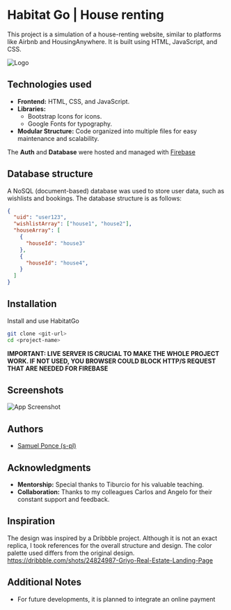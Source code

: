
# Habitat Go | House renting

This project is a simulation of a house-renting website, similar to platforms like Airbnb and HousingAnywhere. It is built using HTML, JavaScript, and CSS.


![Logo](https://i.postimg.cc/dV1ht4XG/Habitat-Go.png)


## Technologies used

* **Frontend:** HTML, CSS, and JavaScript.
* **Libraries:**
    * Bootstrap Icons for icons.
    * Google Fonts for typography.
* **Modular Structure:** Code organized into multiple files for easy maintenance and scalability.

The **Auth** and **Database** were hosted and managed with [Firebase](firebase.google.com/)




## Database structure
A NoSQL (document-based) database was used to store user data, such as wishlists and bookings. The database structure is as follows:

```json
{
  "uid": "user123",                
  "wishlistArray": ["house1", "house2"],  
  "houseArray": [                    
    {
      "houseId": "house3"
    },
    {
      "houseId": "house4",
    }
  ]
}

```
## Installation

Install and use HabitatGo

```bash
git clone <git-url>
cd <project-name>
```

**IMPORTANT: LIVE SERVER IS CRUCIAL TO MAKE THE WHOLE PROJECT WORK. IF NOT USED, YOU BROWSER COULD BLOCK HTTP/S REQUEST THAT ARE NEEDED FOR FIREBASE**
    
## Screenshots

![App Screenshot](https://i.postimg.cc/V6TRDJCV/imagen.png)


## Authors

- [Samuel Ponce (s-pl)](https://www.github.com/s-pl)

## Acknowledgments

* **Mentorship:** Special thanks to Tiburcio for his valuable teaching.
* **Collaboration:** Thanks to my colleagues Carlos and Angelo for their constant support and feedback.

## Inspiration

The design was inspired by a Dribbble project. Although it is not an exact replica, I took references for the overall structure and design. The color palette used differs from the original design. https://dribbble.com/shots/24824987-Griyo-Real-Estate-Landing-Page

## Additional Notes

* For future developments, it is planned to integrate an online payment 